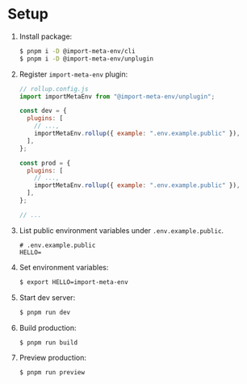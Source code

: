 # Setup

1. Install package:

   ```sh
   $ pnpm i -D @import-meta-env/cli
   $ pnpm i -D @import-meta-env/unplugin
   ```

1. Register `import-meta-env` plugin:

   ```js
   // rollup.config.js
   import importMetaEnv from "@import-meta-env/unplugin";

   const dev = {
     plugins: [
       // ...,
       importMetaEnv.rollup({ example: ".env.example.public" }),
     ],
   };

   const prod = {
     plugins: [
       // ...,
       importMetaEnv.rollup({ example: ".env.example.public" }),
     ],
   };

   // ...
   ```

1. List public environment variables under `.env.example.public`.

   ```
   # .env.example.public
   HELLO=
   ```

1. Set environment variables:

   ```sh
   $ export HELLO=import-meta-env
   ```

1. Start dev server:

   ```sh
   $ pnpm run dev
   ```

1. Build production:

   ```sh
   $ pnpm run build
   ```

1. Preview production:

   ```sh
   $ pnpm run preview
   ```
